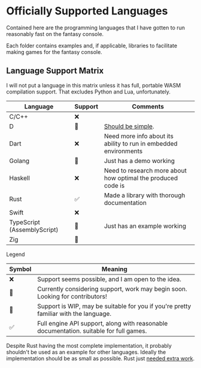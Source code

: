 
# Officially Supported Languages

Contained here are the programming languages that I have gotten to run reasonably fast on the fantasy console.

Each folder contains examples and, if applicable, libraries to facilitate making games for the fantasy console.

## Language Support Matrix

I will not put a language in this matrix unless it has full, portable WASM compilation support. That excludes Python and Lua, unfortunately.

| Language | Support | Comments |
| - | - | - |
| C/C++ | ❌ |  |
| D | 💭 | [Should be simple](https://wiki.dlang.org/Generating_WebAssembly_with_LDC). |
| Dart | ❌ | Need more info about its ability to run in embedded environments |
| Golang | 🚧 | Just has a demo working |
| Haskell | ❌ | Need to research more about how optimal the produced code is |
| Rust | ✅ | Made a library with thorough documentation |
| Swift | ❌ |  |
| TypeScript (AssemblyScript) | 🚧 | Just has an example working |
| Zig | 💭 |  |

Legend

| Symbol | Meaning |
| - | - |
| ❌ | Support seems possible, and I am open to the idea. |
| 💭 | Currently considering support, work may begin soon. Looking for contributors! |
| 🚧 | Support is WIP, may be suitable for you if you're pretty familiar with the language. |
| ✅ | Full engine API support, along with reasonable documentation. suitable for full games. |

Despite Rust having the most complete implementation, it probably shouldn't be used as an example for other languages. Ideally the implementation should be as small as possible. Rust just [needed extra work](rust/README.md).

